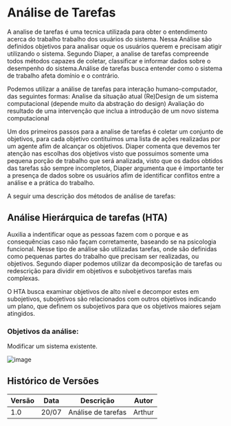 # Análise de Tarefas

A analise de tarefas é uma tecnica utilizada para obter o entendimento acerca do trabalho trabalho dos usuários do sistema. Nessa Análise são definidos objetivos para analisar oque os usuários querem e precisam atigir utilizando o sistema. Segundo Diaper, a analise de tarefas compreende todos métodos capazes de coletar, classificar e informar dados sobre o desempenho do sistema.Análise de tarefas busca entender como o sistema de trabalho afeta domínio e o contrário.

Podemos utilizar a análise de tarefas para interação humano-computador, das seguintes formas:
Analise da situação atual
(Re)Design de um sistema computacional (depende muito da abstração do design)
Avaliação do resultado de uma intervenção que inclua a introdução de um novo sistema computacional

Um dos primeiros passos para a analise de tarefas é coletar um conjunto de objetivos, para cada objetivo contituimos uma lista de ações realizadas por um agente afim de alcançar os objetivos. Diaper comenta que devemos ter atenção nas escolhas dos objetivos visto que possuimos somente uma pequena porção de trabalho que será analizada, visto que os dados obtidos das tarefas são sempre incompletos, Diaper argumenta que é importante ter a presença de dados sobre os usuários afim de identificar conflitos entre a análise e a prática do trabalho.

A seguir uma descrição dos métodos de análise de tarefas:

## Análise Hierárquica de tarefas (HTA)

Auxilia a indentificar oque as pessoas fazem com o porque e as consequências caso não façam corretamente, baseando se na psicologia funcional. Nesse tipo de análise são utilizadas tarefas, onde são definidas como pequenas partes do trabalho que precisam ser realizadas, ou objetivos. Segundo diaper podemos utilizar da decomposição de tarefas ou redescrição para dividir em objetivos e subobjetivos tarefas mais complexas.

O HTA busca examinar objetivos de alto nível e decompor estes em subojetivos, subojetivos são relacionados com outros objetivos indicando um plano, que definem os subojetivos para que os objetivos maiores sejam atingidos. 

### Objetivos da análise:

Modificar um sistema existente.

![image](https://user-images.githubusercontent.com/60429513/180081518-6e88828e-9561-4fb8-b8e5-a91c25410f58.png)







## Histórico de Versões

| Versão | Data       | Descrição                                              | Autor                    |
|--------|------------|--------------------------------------------------------|--------------------------|
|    1.0    |  20/07          |    Análise de tarefas                                                     |  Arthur                        |
